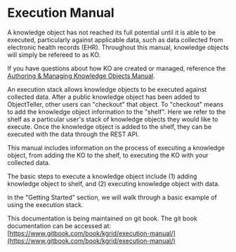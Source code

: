 # Execution Manual

A knowledge object has not reached its full potential  until it is able to be executed, particularly against applicable data, such as data collected from electronic health records \(EHR\). Throughout this manual, knowledge objects will simply be refereed to as KO.

If you have questions about how KO are created or managed, reference the [Authoring & Managing Knowledge Objects Manual](https://www.gitbook.com/book/kgrid/authoring-ii/details).

An execution stack allows knowledge objects to be executed against collected data. After a public knowledge object has been added to ObjectTeller, other users can "checkout" that object. To "checkout" means to add the knowledge object information to the "shelf". Here we refer to the shelf as a particular user's stack of knowledge objects they would like to execute. Once the knowledge object is added to the shelf, they can be executed with the data through the REST API.

This manual includes information on the process of executing a knowledge object, from adding the KO to the shelf, to executing the KO with your collected data.

The basic steps to execute a knowledge object include \(1\) adding knowledge object to shelf, and \(2\) executing knowledge object with data.

In the "Getting Started" section, we will walk through a basic example of using the execution stack.

This documentation is being maintained on git book. The git book documentation can be accessed at: [https://www.gitbook.com/book/kgrid/execution-manual/](https://www.gitbook.com/book/kgrid/execution-manual/) 

